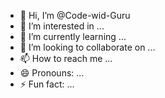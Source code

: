 - 👋 Hi, I’m @Code-wid-Guru
- 👀 I’m interested in ...
- 🌱 I’m currently learning ...
- 💞️ I’m looking to collaborate on ...
- 📫 How to reach me ...
- 😄 Pronouns: ...
- ⚡ Fun fact: ...

<!---
Code-wid-Guru/Code-wid-Guru is a ✨ special ✨ repository because its `README.md` (this file) appears on your GitHub profile.
You can click the Preview link to take a look at your changes.
--->
